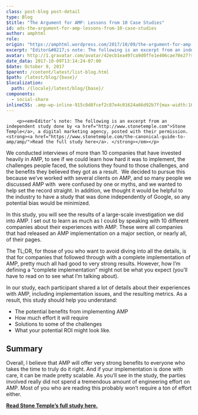 ```yaml
---
class: post-blog post-detail
type: Blog
$title: "The Argument for AMP: Lessons from 10 Case Studies"
id: ads-the-argument-for-amp-lessons-from-10-case-studies
author: amphtml
role: 
origin: "https://amphtml.wordpress.com/2017/10/09/the-argument-for-amp-lessons-from-10-case-studies/amp/"
excerpt: "Editor&#8217;s note: The following is an excerpt from an independent study done by Stone Temple, a digital marketing agency, posted with their permission. Read the full study here.  We conducted interviews of more than 10 companies that have invested heavily in AMP, to see if we could learn how hard it was to implement, the [&#8230;]"
avatar: http://1.gravatar.com/avatar/42ecb1ea497ca9d0ffe1e406cae70e27?s=96&d=identicon&r=G
date_data: 2017-10-09T13:14:24-07:00
$date: October 9, 2017
$parent: /content/latest/list-blog.html
$path: /latest/blog/{base}/
$localization:
  path: /{locale}/latest/blog/{base}/
components:
  - social-share
inlineCSS: .amp-wp-inline-915c8d8fcef2c87e4c01624a66d92b7f{max-width:100%;}
---
```


<div class="amp-wp-article-content">

		<p><em>Editor’s note: The following is an excerpt from an independent study done by <a href="http://www.stonetemple.com">Stone Temple</a>, a digital marketing agency, posted with their permission. <strong><a href="https://www.stonetemple.com/the-canonical-guide-to-amp/amp/">Read the full study here</a>. </strong></em></p>
<p>We conducted interviews of more than 10 companies that have invested heavily in AMP, to see if we could learn how hard it was to implement, the challenges people faced, the solutions they found to those challenges, and the benefits they believed they got as a result.  We decided to pursue this because we’ve worked with several clients on AMP, and so many people we discussed AMP with  were confused by one or myths, and we wanted to help set the record straight. In addition, we thought it would be helpful to the industry to have a study that was done independently of Google, so any potential bias would be minimized.</p>
<p><amp-img src="https://www.stonetemple.com/wp-content/uploads/2017/10/AMP-hero-image10.jpg" class="amp-wp-inline-915c8d8fcef2c87e4c01624a66d92b7f amp-wp-enforced-sizes" width="800" height="455" sizes="(min-width: 660px) 660px, 100vw"></amp-img></p>
<p>In this study, you will see the results of a large-scale investigation we did into AMP. I set out to learn as much as I could by speaking with 10 different companies about their experiences with AMP. These were all companies that had released an AMP implementation on a major section, or nearly all, of their pages.</p>
<p>The TL;DR, for those of you who want to avoid diving into all the details, is that for companies that followed through with a complete implementation of AMP, pretty much all had good to very strong results. However, how I’m defining a “complete implementation” might not be what you expect (you’ll have to read on to see what I’m talking about).</p>
<p>In our study, each participant shared a lot of details about their experiences with AMP, including implementation issues, and the resulting metrics. As a result, this study should help you understand:</p>
<ul><li>The potential benefits from implementing AMP</li>
<li>How much effort it will require</li>
<li>Solutions to some of the challenges</li>
<li>What your potential ROI might look like.</li>
</ul><h2>Summary</h2>
<p>Overall, I believe that AMP will offer very strong benefits to everyone who takes the time to truly do it right. And if your implementation is done with care, it can be made pretty scalable. As you’ll see in the study, the parties involved really did not spend a tremendous amount of engineering effort on AMP. Most of you who are reading this probably won’t require a ton of effort either.</p>
<p><strong><a href="https://www.stonetemple.com/the-canonical-guide-to-amp/amp/">Read Stone Temple’s full study here.</a></strong></p>
	</div>

	


</div>

